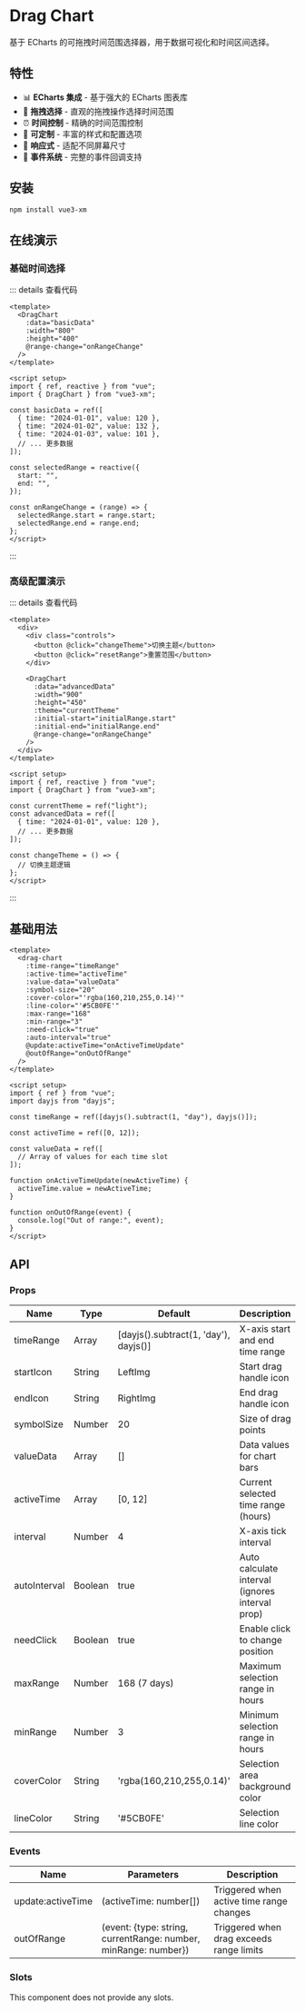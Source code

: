 # Drag Chart

基于 ECharts 的可拖拽时间范围选择器，用于数据可视化和时间区间选择。

## 特性

- 📊 **ECharts 集成** - 基于强大的 ECharts 图表库
- 🎯 **拖拽选择** - 直观的拖拽操作选择时间范围
- ⏰ **时间控制** - 精确的时间范围控制
- 🎨 **可定制** - 丰富的样式和配置选项
- 📱 **响应式** - 适配不同屏幕尺寸
- 🔧 **事件系统** - 完整的事件回调支持

## 安装

```bash
npm install vue3-xm
```

## 在线演示

### 基础时间选择

<script setup>
import Demo1 from './demo1.vue'
import Demo2 from './demo2.vue'
</script>

<Demo1 />

::: details 查看代码

```vue
<template>
  <DragChart
    :data="basicData"
    :width="800"
    :height="400"
    @range-change="onRangeChange"
  />
</template>

<script setup>
import { ref, reactive } from "vue";
import { DragChart } from "vue3-xm";

const basicData = ref([
  { time: "2024-01-01", value: 120 },
  { time: "2024-01-02", value: 132 },
  { time: "2024-01-03", value: 101 },
  // ... 更多数据
]);

const selectedRange = reactive({
  start: "",
  end: "",
});

const onRangeChange = (range) => {
  selectedRange.start = range.start;
  selectedRange.end = range.end;
};
</script>
```

:::

### 高级配置演示

<Demo2 />

::: details 查看代码

```vue
<template>
  <div>
    <div class="controls">
      <button @click="changeTheme">切换主题</button>
      <button @click="resetRange">重置范围</button>
    </div>

    <DragChart
      :data="advancedData"
      :width="900"
      :height="450"
      :theme="currentTheme"
      :initial-start="initialRange.start"
      :initial-end="initialRange.end"
      @range-change="onRangeChange"
    />
  </div>
</template>

<script setup>
import { ref, reactive } from "vue";
import { DragChart } from "vue3-xm";

const currentTheme = ref("light");
const advancedData = ref([
  { time: "2024-01-01", value: 120 },
  // ... 更多数据
]);

const changeTheme = () => {
  // 切换主题逻辑
};
</script>
```

:::

## 基础用法

```vue
<template>
  <drag-chart
    :time-range="timeRange"
    :active-time="activeTime"
    :value-data="valueData"
    :symbol-size="20"
    :cover-color="'rgba(160,210,255,0.14)'"
    :line-color="'#5CB0FE'"
    :max-range="168"
    :min-range="3"
    :need-click="true"
    :auto-interval="true"
    @update:activeTime="onActiveTimeUpdate"
    @outOfRange="onOutOfRange"
  />
</template>

<script setup>
import { ref } from "vue";
import dayjs from "dayjs";

const timeRange = ref([dayjs().subtract(1, "day"), dayjs()]);

const activeTime = ref([0, 12]);

const valueData = ref([
  // Array of values for each time slot
]);

function onActiveTimeUpdate(newActiveTime) {
  activeTime.value = newActiveTime;
}

function onOutOfRange(event) {
  console.log("Out of range:", event);
}
</script>
```

## API

### Props

| Name         | Type    | Default                               | Description                                     |
| ------------ | ------- | ------------------------------------- | ----------------------------------------------- |
| timeRange    | Array   | [dayjs().subtract(1, 'day'), dayjs()] | X-axis start and end time range                 |
| startIcon    | String  | LeftImg                               | Start drag handle icon                          |
| endIcon      | String  | RightImg                              | End drag handle icon                            |
| symbolSize   | Number  | 20                                    | Size of drag points                             |
| valueData    | Array   | []                                    | Data values for chart bars                      |
| activeTime   | Array   | [0, 12]                               | Current selected time range (hours)             |
| interval     | Number  | 4                                     | X-axis tick interval                            |
| autoInterval | Boolean | true                                  | Auto calculate interval (ignores interval prop) |
| needClick    | Boolean | true                                  | Enable click to change position                 |
| maxRange     | Number  | 168 (7 days)                          | Maximum selection range in hours                |
| minRange     | Number  | 3                                     | Minimum selection range in hours                |
| coverColor   | String  | 'rgba(160,210,255,0.14)'              | Selection area background color                 |
| lineColor    | String  | '#5CB0FE'                             | Selection line color                            |

### Events

| Name              | Parameters                                                      | Description                              |
| ----------------- | --------------------------------------------------------------- | ---------------------------------------- |
| update:activeTime | (activeTime: number[])                                          | Triggered when active time range changes |
| outOfRange        | (event: {type: string, currentRange: number, minRange: number}) | Triggered when drag exceeds range limits |

### Slots

This component does not provide any slots.
